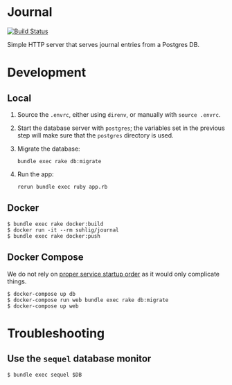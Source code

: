 # Journal

[![Build Status](https://travis-ci.org/uhlig-it/journal.svg?branch=master)](https://travis-ci.org/uhlig-it/journal)

Simple HTTP server that serves journal entries from a Postgres DB.

# Development

## Local

1. Source the `.envrc`, either using `direnv`, or manually with `source .envrc`.
1. Start the database server with `postgres`; the variables set in the previous step will make sure that the `postgres` directory is used.
1. Migrate the database:

   ```command
   bundle exec rake db:migrate
   ```

1. Run the app:

   ```command
   rerun bundle exec ruby app.rb
   ```

## Docker

```command
$ bundle exec rake docker:build
$ docker run -it --rm suhlig/journal
$ bundle exec rake docker:push
```

## Docker Compose

We do not rely on [proper service startup order](https://docs.docker.com/compose/startup-order/) as it would only complicate things.

```command
$ docker-compose up db
$ docker-compose run web bundle exec rake db:migrate
$ docker-compose up web
```

# Troubleshooting

## Use the `sequel` database monitor

```command
$ bundle exec sequel $DB
```
